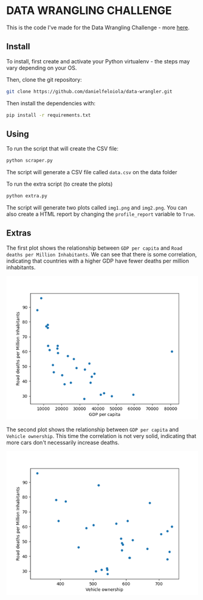 # DATA WRANGLING CHALLENGE

This is the code I've made for the Data Wrangling Challenge - more [here](https://hackmd.io/@datopian/junior-software-engineer-challenge).

## Install

To install, first create and activate your Python virtualenv - the steps may vary depending on your OS.

Then, clone the git repository:
```bash
git clone https://github.com/danielfeloiola/data-wrangler.git
```

Then install the dependencies with:
```bash
pip install -r requirements.txt
```
## Using

To run the script that will create the CSV file:
```bash
python scraper.py
```
The script will generate a CSV file called `data.csv` on the data folder

To run the extra script (to create the plots)
```bash
python extra.py
```
The script will generate two plots called `img1.png` and `img2.png`.
You can also create a HTML report by changing the `profile_report` variable to `True`.

## Extras

The first plot shows the relationship between `GDP per capita` and `Road deaths per Million Inhabitants`.
We can see that there is some correlation, indicating that countries with a higher GDP have fewer deaths per million inhabitants.

![image](extras/img1.png)

The second plot shows the relationship between `GDP per capita` and `Vehicle ownership`.
This time the correlation is not very solid, indicating that more cars don't necessarily increase deaths.

![image](extras/img2.png)
